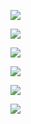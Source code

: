 ![](https://user-images.githubusercontent.com/26511983/70857308-a5ec6880-1eb1-11ea-8a04-11d42736ac9f.png)

![](https://user-images.githubusercontent.com/26511983/70857315-bef51980-1eb1-11ea-9204-0db631594b30.png)

![](https://user-images.githubusercontent.com/26511983/70857322-cf0cf900-1eb1-11ea-8bc8-06f63d447e05.png)

![](https://user-images.githubusercontent.com/26511983/70857333-febc0100-1eb1-11ea-8f1d-aea024527cda.png)

![](https://user-images.githubusercontent.com/26511983/70857348-2b701880-1eb2-11ea-9171-42a2c9e36e09.png)

![](https://user-images.githubusercontent.com/26511983/70857356-49d61400-1eb2-11ea-8061-7e1896834f5d.png)

